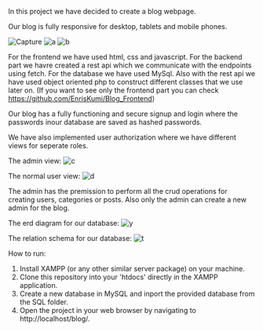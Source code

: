 In this project we have decided to create a blog webpage. 

Our blog is fully responsive for desktop, tablets and mobile phones. 

![Capture](https://user-images.githubusercontent.com/88925964/219240256-44c8d2ff-97bc-4e3a-941d-68b1161a5ae2.PNG)
![a](https://user-images.githubusercontent.com/88925964/219240611-f4647392-de6a-4226-bb39-bb547159dfb8.PNG)
![b](https://user-images.githubusercontent.com/88925964/219240962-7ecf4786-47c9-4f2a-af22-37057d9ad58e.PNG)

For the frontend we have used html, css and javascript. For the backend part we havre created a rest api which we communicate with the endpoints 
using fetch. For the database we have used MySql. Also with the rest api we have used object oriented php to construct different classes that we use later on. (If you want to see only the frontend part you can check https://github.com/EnrisKumi/Blog_Frontend)

Our blog has a fully functioning and secure signup and login where the passwords inour database are saved as hashed passwords. 

We have also implemented user authorization where we have different views for seperate roles.

The admin view:
![c](https://user-images.githubusercontent.com/88925964/219243228-fb3e5cc8-8b1b-4651-973d-73b73803977a.PNG)

The normal user view:
![d](https://user-images.githubusercontent.com/88925964/219243636-1e570345-3c7a-4c1a-bbaa-45af78e527f5.PNG)

The admin has the premission to perform all the crud operations for creating users, categories or posts.
Also only the admin can create a new admin for the blog.

The erd diagram for our database:
![y](https://user-images.githubusercontent.com/88925964/219618823-86f69794-8e24-4265-9854-b730065d1956.PNG)

The relation schema for our database:
![t](https://user-images.githubusercontent.com/88925964/219618891-06ce02f3-0e20-402f-b325-aa111a2a55e7.PNG)

How to run:
1. Install XAMPP (or any other similar server package) on your machine.
2. Clone this repository into your 'htdocs' directly in the XAMPP application.
3. Create a new database in MySQL and inport the provided database from the SQL folder.
4. Open the project in your web browser by navigating to http://localhost/blog/.

